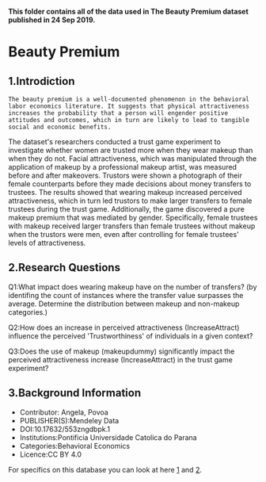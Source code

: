 **This folder contains all of the data used in The Beauty Premium dataset published in 24 Sep 2019.**
# Beauty Premium
## 1.Introdiction

``The beauty premium is a well-documented phenomenon in the behavioral labor economics literature. It suggests that physical
attractiveness increases the probability that a person will engender positive attitudes and outcomes, which in turn are likely to lead to
tangible social and economic benefits.``

The dataset's researchers conducted a trust game experiment to investigate whether women are trusted more when they wear makeup than when they do not. Facial attractiveness, which was manipulated through the application of makeup by a professional makeup artist, was measured before and after makeovers. Trustors were shown a photograph of their female counterparts before they made decisions about money transfers to trustees. The results showed that wearing makeup increased perceived attractiveness, which in turn led trustors to make larger transfers to female trustees during the trust game. Additionally, the game discovered a pure makeup premium that was mediated by gender. Specifically, female trustees with makeup received larger transfers than female trustees without makeup when the trustors were men, even after controlling for female trustees’ levels of attractiveness.

## 2.Research Questions

Q1:What impact does wearing makeup have on the number of transfers? (by identifing the count of instances where the transfer value surpasses the average. Determine the distribution between makeup and non-makeup categories.)

Q2:How does an increase in perceived attractiveness (IncreaseAttract) influence the perceived 'Trustworthiness' of individuals in a given context?

Q3:Does the use of makeup (makeupdummy) significantly impact the perceived attractiveness increase (IncreaseAttract) in the trust game experiment? 

## 3.Background Information

- Contributor: Angela, Povoa 
- PUBLISHER(S):Mendeley Data
- DOI:10.17632/553zngdbpk.1
- Institutions:Pontificia Universidade Catolica do Parana
- Categories:Behavioral Economics
- Licence:CC BY 4.0

For specifics on this database you can look at here [1](https://doi.org/10.1016/j.joep.2020.102252) and [2](https://data.mendeley.com/datasets/553zngdbpk/).
